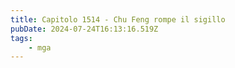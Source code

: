 ```yaml
---
title: Capitolo 1514 - Chu Feng rompe il sigillo
pubDate: 2024-07-24T16:13:16.519Z
tags:
    - mga
---
```

                                


                                



